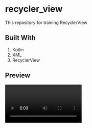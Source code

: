 # recycler_view
This repository for training RecyclerView

## Built With
1. Kotlin
2. XML
3. RecyclerView

## Preview
<video src="preview_recycler_view.mp4" width="250" /> 
<img src="https://github.com/maximk0/recycler_view/blob/main/preview/preview_recycler_view_countries_screen.jpg">
<img src="[preview/preview_recycler_view_countries_screen.jpg](https://github.com/maximk0/recycler_view/blob/main/preview/preview_recycler_view_contacts_screen.jpg)https://github.com/maximk0/recycler_view/blob/main/preview/preview_recycler_view_contacts_screen.jpg" width="250" />
